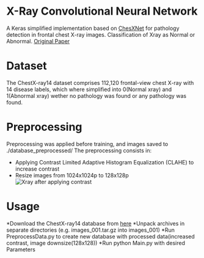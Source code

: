 # X-Ray Convolutional Neural Network
A Keras simplified implementation based on [ChesXNet](https://github.com/zoogzog/chexnet) for pathology detection in frontal chest X-ray images. Classification of Xray as Normal or Abnormal.
  [Original Paper](https://stanfordmlgroup.github.io/projects/chexnet/)


# Dataset
The ChestX-ray14 dataset comprises 112,120 frontal-view chest X-ray with 14 disease labels, which where simplified into 0(Normal xray) and 1(Abnormal xray) wether no pathology was found or any pathology was found.

# Preprocessing
Preprocessing was applied before training, and images saved to ./database_preprocessed/
The preprocessing consists in:
  * Applying Contrast Limited Adaptive Histogram Equalization (CLAHE) to increase contrast
  * Resize images from 1024x1024p to 128x128p
![Xray after applying contrast](https://i.imgur.com/Z9aIY77.png)


# Usage
  *Download the ChestX-ray14 database from [here](https://nihcc.app.box.com/v/ChestXray-NIHCC/folder/37178474737)
  *Unpack archives in separate directories (e.g. images_001.tar.gz into images_001)
  *Run PreprocessData.py to create new database with processed data(increased contrast, image downsize(128x128))
  *Run python Main.py with desired Parameters
